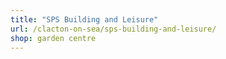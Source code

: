```yaml
---
title: "SPS Building and Leisure"
url: /clacton-on-sea/sps-building-and-leisure/
shop: garden centre
---
```

